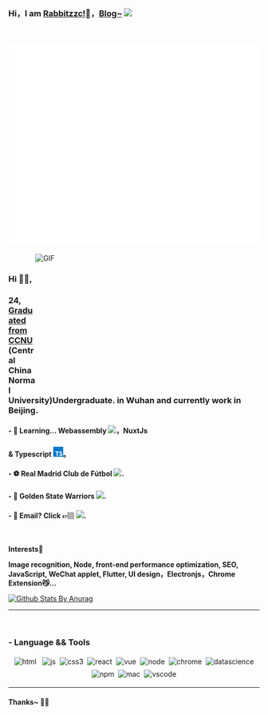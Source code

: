 ### Hi，I am [Rabbitzzc!](https://github.com/Rabbitzzc)👋，[Blog~](http://www.rabbitzzc.top/) ![](https://pronoun.cyou/x/y?subject=He&object=Him&height=20)
<br/>

<div align="center">
	<br>
		<img src="https://github.com/Rabbitzzc/Rabbitzzc/blob/master/svgs/header.svg" width="800" height="400">
	<br>
</div>
<!-- <a href="https://www.npmjs.com/~simida">
  <img align="left" alt="npm" width="22px" src="https://github.com/Rabbitzzc/Rabbitzzc/blob/master/svgs/npm.svg" />
</a> -->

<br />

<img align="right" height="270px" width="450px" alt="GIF" src="https://github.com/Rabbitzzc/Rabbitzzc/blob/master/svgs/giphy.gif" />
<br />

### Hi 🙋‍♂️,
### 24, [Graduated from CCNU](https://zh.wikipedia.org/wiki/%E5%8D%8E%E4%B8%AD%E5%B8%88%E8%8C%83%E5%A4%A7%E5%AD%A6)(Central China Normal University)Undergraduate. in Wuhan and currently work in Beijing.


#### - 🥀 Learning... Webassembly  <code><img height="20" src="https://avatars1.githubusercontent.com/u/11578470?s=200&v=4"></code>，NuxtJs <code> <img height="20" width="16" src="https://avatars2.githubusercontent.com/u/23360933?s=200&v=4"> </code>  & Typescript <code><img height="20" src="https://raw.githubusercontent.com/github/explore/80688e429a7d4ef2fca1e82350fe8e3517d3494d/topics/typescript/typescript.png"></code>。


#### - ⚽️ Real Madrid Club de Fútbol <code><img height="20" src="https://ssl.gstatic.com/onebox/media/sports/logos/Th4fAVAZeCJWRcKoLW7koA_48x48.png"></code>.

#### - 🏀 Golden State Warriors <code><img height="20" src="https://gdc.hupucdn.com/gdc/nba/team/logo/e6d876b019135540.png"></code>.


#### - 📮 Email? Click 👉🏼 [<img src="https://github.com/Rabbitzzc/Rabbitzzc/blob/master/svgs/coloredBadges/svg/social/gmail.svg">](zzclovelcs@gmail.com).


<br />


**Interests🙏**

**Image recognition, Node, front-end performance optimization, SEO, JavaScript, WeChat applet, Flutter, UI design，Electronjs，Chrome Extension😼...**
<br />


[![Github Stats By Anurag](https://github-readme-stats.vercel.app/api?username=Rabbitzzc&show_icons=true&title_color=fff&icon_color=79ff97&text_color=9f9f9f&bg_color=151515)](https://github.com/anuraghazra/github-readme-stats)

*************

<br />

### - Language && Tools

<p align="center">

<!-- svg 仓库 https://github.com/MikeCodesDotNET/ColoredBadges -->

 <img src="https://github.com/Rabbitzzc/Rabbitzzc/blob/master/svgs/coloredBadges/svg/dev/languages/html.svg" alt="html" style="vertical-align:top; margin:4px">    
<img src="https://github.com/Rabbitzzc/Rabbitzzc/blob/master/svgs/coloredBadges/svg/dev/languages/js.svg" alt="js" style="vertical-align:top; margin:4px"><img src="https://github.com/Rabbitzzc/Rabbitzzc/blob/master/svgs/coloredBadges/svg/dev/languages/css3.svg" alt="css3" style="vertical-align:top; margin:4px"><img src="https://github.com/Rabbitzzc/Rabbitzzc/blob/master/svgs/coloredBadges/svg/dev/frameworks/react.svg" alt="react" style="vertical-align:top; margin:4px"><img src="https://github.com/Rabbitzzc/Rabbitzzc/blob/master/svgs/coloredBadges/svg/dev/frameworks/vue.svg" alt="vue" style="vertical-align:top; margin:4px"><img src="https://github.com/Rabbitzzc/Rabbitzzc/blob/master/svgs/coloredBadges/svg/dev/frameworks/nodejs.svg" alt="node" style="vertical-align:top; margin:4px"><img src="https://github.com/Rabbitzzc/Rabbitzzc/blob/master/svgs/coloredBadges/svg/dev/misc/chrome.svg" alt="chrome" style="vertical-align:top; margin:4px"><img src="https://github.com/Rabbitzzc/Rabbitzzc/blob/master/svgs/coloredBadges/svg/dev/misc/web.svg" alt="datascience" style="vertical-align:top; margin:4px"><img src="https://github.com/Rabbitzzc/Rabbitzzc/blob/master/svgs/coloredBadges/svg/dev/services/npm.svg" alt="npm" style="vertical-align:top; margin:4px"><img src="https://github.com/Rabbitzzc/Rabbitzzc/blob/master/svgs/coloredBadges/svg/devices/mac.svg" alt="mac" style="vertical-align:top; margin:4px"><img src="https://github.com/Rabbitzzc/Rabbitzzc/blob/master/svgs/coloredBadges/svg/dev/tools/visualstudio_code.svg" alt="vscode" style="vertical-align:top; margin:4px">

</p>

<!-- ### - Blogs 🌱

<p align="center">
<img src="https://github.com/Rabbitzzc/Rabbitzzc/blob/master/svgs/coloredBadges/svg/blogs/devto.svg">
</p> -->

<!-- ### - Podcast ⚡️
<p align="center">
  <img src="https://github.com/Rabbitzzc/Rabbitzzc/blob/master/svgs/coloredBadges/svg/streaming/podcast.svg"> 
</p> -->


***********************************

#### Thanks~ 🙏🏼




  
